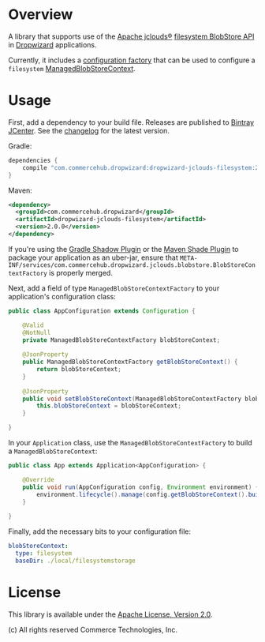 # Overview

A library that supports use of the [Apache jclouds®](https://jclouds.apache.org/)
[filesystem BlobStore API](http://jclouds.apache.org/guides/filesystem/) in [Dropwizard](http://dropwizard.io/)
applications.

Currently, it includes a [configuration factory](http://dropwizard.io/manual/core.html#configuration) that can be used
to configure a `filesystem`
[ManagedBlobStoreContext](../dropwizard-jclouds-blobstore/src/main/java/com/commercehub/dropwizard/jclouds/blobstore/ManagedBlobStoreContext.java).

# Usage

First, add a dependency to your build file.  Releases are published to
[Bintray JCenter](https://bintray.com/bintray/jcenter).  See the [changelog](../CHANGES.md) for the latest version.

Gradle:

```groovy
dependencies {
    compile "com.commercehub.dropwizard:dropwizard-jclouds-filesystem:2.0.0"
}
```

Maven:

```xml
<dependency>
  <groupId>com.commercehub.dropwizard</groupId>
  <artifactId>dropwizard-jclouds-filesystem</artifactId>
  <version>2.0.0</version>
</dependency>
```

If you're using the [Gradle Shadow Plugin](https://github.com/johnrengelman/shadow) or the
[Maven Shade Plugin](http://maven.apache.org/plugins/maven-shade-plugin/) to package your application as an uber-jar,
ensure that `META-INF/services/com.commercehub.dropwizard.jclouds.blobstore.BlobStoreContextFactory` is properly merged.

Next, add a field of type `ManagedBlobStoreContextFactory` to your application's configuration class:

```java
public class AppConfiguration extends Configuration {

    @Valid
    @NotNull
    private ManagedBlobStoreContextFactory blobStoreContext;
    
    @JsonProperty
    public ManagedBlobStoreContextFactory getBlobStoreContext() {
        return blobStoreContext;
    }
    
    @JsonProperty
    public void setBlobStoreContext(ManagedBlobStoreContextFactory blobStoreContext) {
        this.blobStoreContext = blobStoreContext;
    }

}
```

In your `Application` class, use the `ManagedBlobStoreContextFactory` to build a `ManagedBlobStoreContext`:

```java
public class App extends Application<AppConfiguration> {

    @Override
    public void run(AppConfiguration config, Environment environment) {
        environment.lifecycle().manage(config.getBlobStoreContext().build());
    }
    
}
```

Finally, add the necessary bits to your configuration file:

```yaml
blobStoreContext:
  type: filesystem
  baseDir: ./local/filesystemstorage
```

# License
This library is available under the [Apache License, Version 2.0](http://www.apache.org/licenses/LICENSE-2.0).

(c) All rights reserved Commerce Technologies, Inc.
